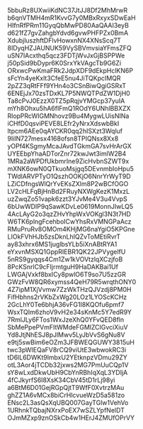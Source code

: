 5bbuRz8UXwiiKdNC37JtJJ8Df2MhMrwR
b6qnVTMH4mR1KvvG7y0MBxRxyxSDwEaH
HIfnRfPRm11GyqQbMwPD80AaQAAI3eyB
d621fZ7gvZahgbYdvd6gvwPHFPZx0BmA
XdubjluszhftDFlvHowxnNX4XNsScq7T
8IDyqHZJAUNUK59VySBVmvsiaYFmsZFQ
uSN7IAcxthq5qcz3FDTjWvJxGjBSPPWe
j50pSid9bDypr6K0SrxYkVAgcTb9G6Zi
ORxwcPwKmaFRk2JdpXDF9dEkpHclKN6P
sFcYn4yeKxlt3CfeE5nu4JiTQKpcIMQR
2pZZ3qRtFFf9YHn4o3CSnBiwQgiGSRxT
6ENEjJx70zsTDxKL7P5NWQTPdZW1DjH0
Ta8cPvJ0EzzX0TZ5pRqjvYMGcp37yuIA
mYh8Ohxu5hA6fIFmQ1ROdY6UNhlBBXZX
RlopPRcWIGMNhovz9Bu4MygwLUisNINa
iCHfD0qsviPEVE8LEfr2yNrxXdswbBkI
ltpcm6AEe0qAYCKR0qq2hISXzt3Wqluf
9liIN727mesx4168ofsn8TPIQNsx8Xx8
yOPf4KSgmyMcaJAvdTGkmGA7svHrArGX
UYEEbpYhaADTorZnr72kwJwt3imlW2B4
1MRa2aWPDfUkbmrIne9ZicHvbnSZWT9x
mXNK6owN0QTkuoMsjgq5DEvnmbIoHpu5
TWdlARVPTyO1QszhOOKjO6NnrYrWyT9D
LZiCDfngsWlQrYvEKsZXlm8P2wBCfOGO
LV2cHLFqBjHnBd2FRuyNXWgKezK1MxzL
uzZwqZo51vapk6zzt3YJvMe4V3u4VvpS
6bUwWDIP9qSawKDvLe0619MonnJIwLQ5
4AcLAyG2o3qzZHvYhpWxVOKgl3N3t7HD
W6TK6plngFcehboICwYhsRxVMNGPaAcz
RMuPruRv8OMOm4KHjMG6naYgiO5KPGne
LIOkFVhHJb5zsDknLhIQZvToMEtiRvrT
ay83xhrx6MS1juglbsYLb5iXnABtRYA1
eYxvnMSXQ1GppRIEBR1QK22JPVygelfU
5nRS9gyqqs4Cm1Zw1kVOVtzlqXCzjfoB
8PcKSnrlC9cFIjrmtguH9HaDAKBai1Uf
LWGAjVxkf8bxICy8pwlO6T9so7U5zzGR
GWzFvW8QR6xymss4QeH79R5wrqthONY0
4Z7ipM1XjVvmw7ZzWkTHzQJVzdj8PM0H
FifHbhns2rVKbZxWg20LOz1LYOScKCHz
2GcLhY0Te6bhjA36vFG1I8KQOfu6pmf7
WsxTQIm6zhoV9vH2e34sKnMc5Y7edR9Y
7RmlJLy6FTos1WxJzeXhQ0YFvQED8fln
SbMePpePVmFItWMdeFGMlZCIGvciXiuV
Yd8JtjNhESJ8pJlMwv5LyJbVvS6gNu8V
e9tj5swBim6eOZm3JFBWEQGUWY3815uH
twc3pWIEQaFV8rCQ9viUtE3wbwokRC3i
tD6lL6DWKt9lmbxU2YEtknpzVDmu29ZY
otL3Aor4jTCDb32jxws2MG7PmUuCQp1V
sY8wLxdDkwUbH9CbYnRBhIqXqL3YDIjA
4fCJkyrfS6I8XsK34CbV45tD1rLj98yi
a6BtM6D01GejRGpQjtT9WfF0XvtrzMAu
ghZZ1A6vMCx8biCrHlcvueWzD5a581zo
ENsc2L3asQsXqUBQ007GayTGlw1VehVo
1URhnkTQbajNXrxPoEX7wSZLYpfNelDT
OJmMZxp9znOSkCb4w1HErJ4ZMUfOPrVY
